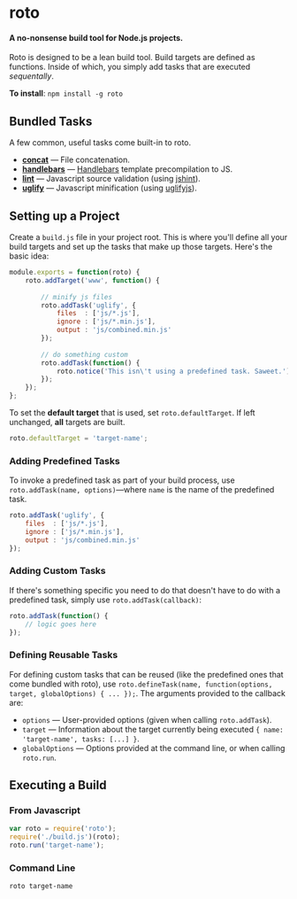 # roto

#### A no-nonsense build tool for Node.js projects.

Roto is designed to be a lean build tool. Build targets are defined as functions. Inside of which, you simply add tasks that are executed *sequentally*. 

**To install**: `npm install -g roto`
   
## Bundled Tasks

A few common, useful tasks come built-in to roto.

* [**concat**](#) — File concatenation.
* [**handlebars**](#) — [Handlebars](http://handlebarsjs.com/) template precompilation to JS.
* [**lint**](#) — Javascript source validation (using [jshint](https://github.com/jshint/jshint/)).
* [**uglify**](#) — Javascript minification (using [uglifyjs](https://github.com/mishoo/UglifyJS)).

## Setting up a Project

Create a `build.js` file in your project root. This is where you'll define all your build targets and set up the tasks that make up those targets. Here's the basic idea:

```javascript
module.exports = function(roto) {
	roto.addTarget('www', function() {
			
		// minify js files
		roto.addTask('uglify', {
			files  : ['js/*.js'],
			ignore : ['js/*.min.js'],
			output : 'js/combined.min.js'
		});
			
		// do something custom
		roto.addTask(function() {
			roto.notice('This isn\'t using a predefined task. Saweet.');
		});
	});
};
```

To set the **default target** that is used, set `roto.defaultTarget`. If left unchanged, **all** targets are built.

```javascript
roto.defaultTarget = 'target-name';
```

### Adding Predefined Tasks

To invoke a predefined task as part of your build process, use `roto.addTask(name, options)`—where `name` is the name of the predefined task.

```javascript
roto.addTask('uglify', {
	files  : ['js/*.js'],
	ignore : ['js/*.min.js'],
	output : 'js/combined.min.js'
});
```

### Adding Custom Tasks

If there's something specific you need to do that doesn't have to do with a predefined task, simply use `roto.addTask(callback)`:

```javascript
roto.addTask(function() {
	// logic goes here
});
```

### Defining Reusable Tasks

For defining custom tasks that can be reused (like the predefined ones that come bundled with roto), use `roto.defineTask(name, function(options, target, globalOptions) { ... });`. The arguments provided to the callback are:

* `options` — User-provided options (given when calling `roto.addTask`).
* `target` — Information about the target currently being executed `{ name: 'target-name', tasks: [...] }`.
* `globalOptions` — Options provided at the command line, or when calling `roto.run`.

## Executing a Build

### From Javascript

```javascript
var roto = require('roto');
require('./build.js')(roto);
roto.run('target-name');
```

### Command Line
    roto target-name